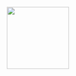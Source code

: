 <p display="inline-block" align="center">
    <img align="center" height="145em" src="https://github-readme-stats.vercel.app/api?username=Reydux&theme=material-palenight&show_icons=true&include_all_commits=true&count_private=true">
</p>

